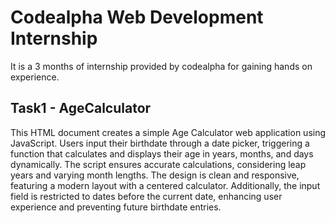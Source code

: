 # Codealpha Web Development Internship
It is a 3 months of internship provided by codealpha for gaining hands on experience.
## Task1 - AgeCalculator
  This HTML document creates a simple Age Calculator web application using JavaScript. Users input their birthdate through a date picker, triggering a function that calculates and displays their age in years, months, and days dynamically. The script ensures accurate calculations, considering leap years and varying month lengths. The design is clean and responsive, featuring a modern layout with a centered calculator. Additionally, the input field is restricted to dates before the current date, enhancing user experience and preventing future birthdate entries.
